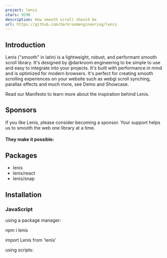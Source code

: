 ```yaml
---
project: lenis
stars: 9298
description: How smooth scroll should be
url: https://github.com/darkroomengineering/lenis
---
```


Introduction
------------

Lenis ("smooth" in latin) is a lightweight, robust, and performant smooth scroll library. It's designed by @darkroom.engineering to be simple to use and easy to integrate into your projects. It's built with performance in mind and is optimized for modern browsers. It's perfect for creating smooth scrolling experiences on your website such as webgl scroll synching, parallax effects and much more, see Demo and Showcase.

Read our Manifesto to learn more about the inspiration behind Lenis.

  

Sponsors
--------

If you like Lenis, please consider becoming a sponsor. Your support helps us to smooth the web one library at a time.

#### They make it possible:

  

Packages
--------

-   lenis
-   lenis/react
-   lenis/snap

  

Installation
------------

### JavaScript

using a package manager:

npm i lenis

import Lenis from 'lenis'

  

using scripts:

<script src\="https://unpkg.com/lenis@1.1.18/dist/lenis.min.js"\></script\> 

  

Setup
-----

### Basic:

// Initialize Lenis
const lenis \= new Lenis({
  autoRaf: true,
});

// Listen for the scroll event and log the event data
lenis.on('scroll', (e) \=> {
  console.log(e);
});

### Custom raf loop:

// Initialize Lenis
const lenis \= new Lenis();

// Use requestAnimationFrame to continuously update the scroll
function raf(time) {
  lenis.raf(time);
  requestAnimationFrame(raf);
}

requestAnimationFrame(raf);

#### Recommended CSS:

import stylesheet

import 'lenis/dist/lenis.css'

or link the CSS file:

<link rel\="stylesheet" href\="https://unpkg.com/lenis@1.1.18/dist/lenis.css"\>

or add it manually:

See lenis.css stylesheet

### GSAP ScrollTrigger:

// Initialize a new Lenis instance for smooth scrolling
const lenis \= new Lenis();

// Synchronize Lenis scrolling with GSAP's ScrollTrigger plugin
lenis.on('scroll', ScrollTrigger.update);

// Add Lenis's requestAnimationFrame (raf) method to GSAP's ticker
// This ensures Lenis's smooth scroll animation updates on each GSAP tick
gsap.ticker.add((time) \=> {
  lenis.raf(time \* 1000); // Convert time from seconds to milliseconds
});

// Disable lag smoothing in GSAP to prevent any delay in scroll animations
gsap.ticker.lagSmoothing(0);

### React:

See documentation for lenis/react.

  

Instance settings
-----------------

Option

Type

Default

Description

`wrapper`

`HTMLElement, Window`

`window`

The element that will be used as the scroll container

`content`

`HTMLElement`

`document.documentElement`

The element that contains the content that will be scrolled, usually `wrapper`'s direct child

`eventsTarget`

`HTMLElement, Window`

`wrapper`

The element that will listen to `wheel` and `touch` events

`smoothWheel`

`boolean`

`true`

Smooth the scroll initiated by `wheel` events

`lerp`

`number`

`0.1`

Linear interpolation (lerp) intensity (between 0 and 1)

`duration`

`number`

`1.2`

The duration of scroll animation (in seconds). Useless if lerp defined

`easing`

`function`

`(t) => Math.min(1, 1.001 - Math.pow(2, -10 * t))`

The easing function to use for the scroll animation, our default is custom but you can pick one from Easings.net. Useless if lerp defined

`orientation`

`string`

`vertical`

The orientation of the scrolling. Can be `vertical` or `horizontal`

`gestureOrientation`

`string`

`vertical`

The orientation of the gestures. Can be `vertical`, `horizontal` or `both`

`syncTouch`

`boolean`

`false`

Mimic touch device scroll while allowing scroll sync (can be unstable on iOS<16)

`syncTouchLerp`

`number`

`0.075`

Lerp applied during `syncTouch` inertia

`touchInertiaMultiplier`

`number`

`35`

Manage the strength of syncTouch inertia

`wheelMultiplier`

`number`

`1`

The multiplier to use for mouse wheel events

`touchMultiplier`

`number`

`1`

The multiplier to use for touch events

`infinite`

`boolean`

`false`

Enable infinite scrolling! `syncTouch: true` is required on touch devices. (See example)

`autoResize`

`boolean`

`true`

Resize instance automatically based on `ResizeObserver`. If `false` you must resize manually using `.resize()`

`prevent`

`function`

`undefined`

Manually prevent scroll to be smoothed based on elements traversed by events. If `true` is returned, it will prevent the scroll to be smoothed. Example: `(node) => node.classList.contains('cookie-modal')`

`virtualScroll`

`function`

`undefined`

Manually modify the events before they get consumed. If `false` is returned, the scroll will not be smoothed. Examples: `(e) => { e.deltaY /= 2 }` (to slow down vertical scroll) or `({ event }) => !event.shiftKey` (to prevent scroll to be smoothed if shift key is pressed)

`overscroll`

`boolean`

`true`

Wether or not to enable overscroll on a nested Lenis instance, similar to CSS overscroll-behavior (https://developer.mozilla.org/en-US/docs/Web/CSS/overscroll-behavior)

`autoRaf`

`boolean`

`false`

Wether or not to automatically run `requestAnimationFrame` loop

  

Instance Props
--------------

Property

Type

Description

`animatedScroll`

`number`

Current scroll value

`dimensions`

`object`

Dimensions instance

`direction`

`number`

`1`: scrolling up, `-1`: scrolling down

`emitter`

`object`

Emitter instance

`options`

`object`

Instance options

`targetScroll`

`number`

Target scroll value

`time`

`number`

Time elapsed since instance creation

`actualScroll`

`number`

Current scroll value registered by the browser

`lastVelocity`

`number`

last scroll velocity

`velocity`

`number`

Current scroll velocity

`isHorizontal` (getter)

`boolean`

Whether or not the instance is horizontal

`isScrolling` (getter)

`boolean, string`

Whether or not the scroll is being animated, `smooth`, `native` or `false`

`isStopped` (getter)

`boolean`

Whether or not the user should be able to scroll

`limit` (getter)

`number`

Maximum scroll value

`progress` (getter)

`number`

Scroll progress from `0` to `1`

`rootElement` (getter)

`HTMLElement`

Element on which Lenis is instanced

`scroll` (getter)

`number`

Current scroll value (handles infinite scroll if activated)

`className` (getter)

`string`

`rootElement` className

  

Instance Methods
----------------

Method

Description

Arguments

`raf(time)`

Must be called every frame for internal usage.

`time`: in ms

`scrollTo(target, options)`

Scroll to target.

`target`: goal to reach

-   `number`: value to scroll in pixels
-   `string`: CSS selector or keyword (`top`, `left`, `start`, `bottom`, `right`, `end`)
-   `HTMLElement`: DOM element

`options`

-   `offset`(`number`): equivalent to `scroll-padding-top`
-   `lerp`(`number`): animation lerp intensity
-   `duration`(`number`): animation duration (in seconds)
-   `easing`(`function`): animation easing
-   `immediate`(`boolean`): ignore duration, easing and lerp
-   `lock`(`boolean`): whether or not to prevent the user from scrolling until the target is reached
-   `force`(`boolean`): reach target even if instance is stopped
-   `onComplete`(`function`): called when the target is reached
-   `userData`(`object`): this object will be forwarded through `scroll` events

`on(id, function)`

`id` can be any of the following instance events to listen.

`stop()`

Pauses the scroll

`start()`

Resumes the scroll

`resize()`

Compute internal sizes, it has to be used if `autoResize` option is `false`.

`destroy()`

Destroys the instance and removes all events.

Instance Events
---------------

Event

Callback Arguments

`scroll`

Lenis instance

`virtual-scroll`

`{deltaX, deltaY, event}`

  

Considerations
--------------

### Nested scroll

#### Using Javascript

<div id\="modal"\>scrollable content</div\>

const lenis \= new Lenis({
  prevent: (node) \=> node.id \=== 'modal',
})

See example

#### Using HTML

<div data-lenis-prevent\>scrollable content</div\>

See example

prevent wheel events only

<div data-lenis-prevent-wheel\>scrollable content</div\>

prevent touch events only

<div data-lenis-prevent-touch\>scrollable content</div\>

### Anchor links

<a href\="#anchor" onclick\="lenis.scrollTo('#anchor')"\>scroll to anchor</a\>

  

Limitations
-----------

-   no support for CSS scroll-snap, you must use (lenis/snap)
-   capped to 60fps on Safari (source) and 30fps on low power mode
-   smooth scroll will stop working over iframe since they don't forward wheel events
-   position fixed seems to lag on MacOS Safari pre-M1 (source)
-   touch events may behave unexpectedly when `syncTouch` is enabled on iOS < 16
-   nested scroll containers require proper configuration to work correctly

  

Tutorials
---------

-   Scroll Animation Ideas for Image Grids by Codrops
-   How to Animate SVG Shapes on Scroll by Codrops
-   The BEST smooth scrolling library for your Webflow website! (Lenis) by Diego Toda de Oliveira
-   Easy smooth scroll in @Webflow with Lenis + GSAP ScrollTrigger tutorial by También Studio

  

Plugins
-------

-   r3f-scroll-rig by 14islands
-   locomotive-scroll by Locomotive

  

Lenis in use
------------

-   DeSo by Studio Freight
-   Sculpting Harmony by Resn
-   Superpower
-   Daylight Computer by Basement Studio
-   Lifeworld by Olafur Eliasson by Nicolas Garnier, Simon Riisnæs Dagfinrud, Lumír Španihel, Everton Guilherme, Diana Alcausin, Cristiana Sousa

  

Authors
-------

This set of hooks is curated and maintained by the darkroom.engineering team:

-   Clément Roche (@clementroche\_) – darkroom.engineering
-   Guido Fier (@uido15) – darkroom.engineering
-   Leandro Soengas (@lsoengas) - darkroom.engineering
-   Fermin Fernandez (@Fermin\_FerBridd) - darkroom.engineering
-   Felix Mayr (@feledori) - darkroom.engineering
-   Franco Arza (@arzafran) - darkroom.engineering

  

License
-------

The MIT License.
